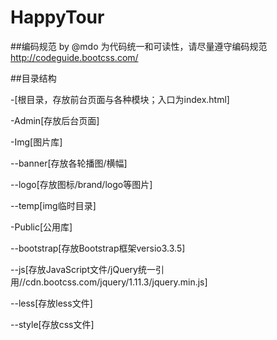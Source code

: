 # HappyTour

##编码规范 by @mdo
为代码统一和可读性，请尽量遵守编码规范  http://codeguide.bootcss.com/

##目录结构


-[根目录，存放前台页面与各种模块；入口为index.html]


-Admin[存放后台页面]


-Img[图片库]

--banner[存放各轮播图/横幅]

--logo[存放图标/brand/logo等图片]

--temp[img临时目录]


-Public[公用库]

--bootstrap[存放Bootstrap框架versio3.3.5]

--js[存放JavaScript文件/jQuery统一引用//cdn.bootcss.com/jquery/1.11.3/jquery.min.js]

--less[存放less文件]

--style[存放css文件]


